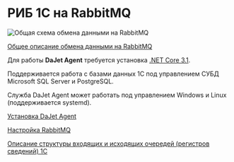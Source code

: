 # РИБ 1С на RabbitMQ

![Общая схема обмена данными на RabbitMQ](https://github.com/zhichkin/dajet-agent/blob/main/doc/%D0%A1%D1%85%D0%B5%D0%BC%D0%B0%20%D0%BE%D0%B1%D0%BC%D0%B5%D0%BD%D0%B0%20%D0%B4%D0%B0%D0%BD%D0%BD%D1%8B%D0%BC%D0%B8%20RabbitMQ.png)

[Общее описание обмена данными на RabbitMQ](https://github.com/zhichkin/dajet-agent/blob/main/doc/%D0%9E%D0%BF%D0%B8%D1%81%D0%B0%D0%BD%D0%B8%D0%B5%20%D0%BE%D0%B1%D0%BC%D0%B5%D0%BD%D0%B0%20%D0%B4%D0%B0%D0%BD%D0%BD%D1%8B%D0%BC%D0%B8%20RabbitMQ.pdf)

Для работы **DaJet Agent** требуется установка [.NET Core 3.1](https://dotnet.microsoft.com/download).

Поддерживается работа с базами данных 1С под управлением СУБД Microsoft SQL Server и PostgreSQL.

Служба DaJet Agent может работать под управлением Windows и Linux (поддерживается systemd).

[Установка DaJet Agent](https://github.com/zhichkin/dajet-agent/blob/main/doc/dajet-install/README.md)

[Настройка RabbitMQ](https://github.com/zhichkin/dajet-agent/blob/main/doc/rabbitmq-setup/README.md)

[Описание структуры входящих и исходящих очередей (регистров сведений) 1С](https://github.com/zhichkin/dajet-agent/blob/main/doc/1c-schema/README.md)